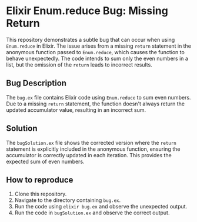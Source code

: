# Elixir Enum.reduce Bug: Missing Return

This repository demonstrates a subtle bug that can occur when using `Enum.reduce` in Elixir. The issue arises from a missing `return` statement in the anonymous function passed to `Enum.reduce`, which causes the function to behave unexpectedly. The code intends to sum only the even numbers in a list, but the omission of the `return` leads to incorrect results.

## Bug Description

The `bug.ex` file contains Elixir code using `Enum.reduce` to sum even numbers. Due to a missing `return` statement, the function doesn't always return the updated accumulator value, resulting in an incorrect sum.

## Solution

The `bugSolution.ex` file shows the corrected version where the `return` statement is explicitly included in the anonymous function, ensuring the accumulator is correctly updated in each iteration. This provides the expected sum of even numbers.

## How to reproduce

1. Clone this repository.
2. Navigate to the directory containing `bug.ex`.
3. Run the code using `elixir bug.ex` and observe the unexpected output.
4. Run the code in `bugSolution.ex` and observe the correct output.